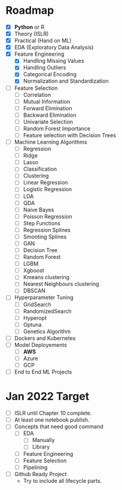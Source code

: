 # Roadmap

- [x] **Python** or R
- [x] Theory (ISLR)
- [x] Practical (Hand on ML)
- [x] EDA (Exploratory Data Analysis)
- [x] Feature Engineering
  - [x] Handling Missing Values
  - [x] Handling Outliers
  - [x] Categorical Encoding
  - [x] Normalization and Standardization
- [ ] Feature Selection
  - [ ] Correlation
  - [ ] Mutual Information
  - [ ] Forward Elimination
  - [ ] Backward Elimination
  - [ ] Univariate Selection
  - [ ] Random Forest Importance
  - [ ] Feature selection with Decision Trees
- [ ] Machine Learning Algorithms
  - [ ] Regression
  - [ ] Ridge
  - [ ] Lasso
  - [ ] Classification
  - [ ] Clustering
  - [ ] Linear Regression
  - [ ] Logistic Regression
  - [ ] LDA
  - [ ] QDA
  - [ ] Naive Bayes
  - [ ] Poisson Regression
  - [ ] Step Functions
  - [ ] Regression Splines
  - [ ] Smooting Splines
  - [ ] GAN
  - [ ] Decision Tree
  - [ ] Random Forest
  - [ ] LGBM
  - [ ] Xgboost
  - [ ] Kmeans clustering
  - [ ] Nearest Neighbours clustering
  - [ ] DBSCAN
- [ ] Hyperparameter Tuning
  - [ ] GridSearch
  - [ ] RandomizedSearch
  - [ ] Hyperopt
  - [ ] Optuna
  - [ ] Genetics Algorithm
- [ ] Dockers and Kubernetes
- [ ] Model Deployements
  - [ ] **AWS**
  - [ ] Azure
  - [ ] GCP
- [ ] End to End ML Projects

# Jan 2022 Target

- [ ] ISLR until Chapter 10 complete.
- [ ] At least one notebook publish.
- [ ] Concepts that need good command
  - [ ] EDA
    - [ ] Manually
    - [ ] Library
  - [ ] Feature Engineering
  - [ ] Feature Selection
  - [ ] Pipelining
- [ ] Github Ready Project
    * Try to include all lifecycle parts.